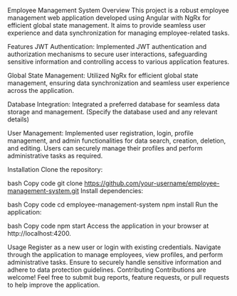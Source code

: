 Employee Management System
Overview
This project is a robust employee management web application developed using Angular with NgRx for efficient global state management. It aims to provide seamless user experience and data synchronization for managing employee-related tasks.

Features
JWT Authentication: Implemented JWT authentication and authorization mechanisms to secure user interactions, safeguarding sensitive information and controlling access to various application features.

Global State Management: Utilized NgRx for efficient global state management, ensuring data synchronization and seamless user experience across the application.

Database Integration: Integrated a preferred database for seamless data storage and management. (Specify the database used and any relevant details)

User Management: Implemented user registration, login, profile management, and admin functionalities for data search, creation, deletion, and editing. Users can securely manage their profiles and perform administrative tasks as required.

Installation
Clone the repository:

bash
Copy code
git clone https://github.com/your-username/employee-management-system.git
Install dependencies:

bash
Copy code
cd employee-management-system
npm install
Run the application:

bash
Copy code
npm start
Access the application in your browser at http://localhost:4200.

Usage
Register as a new user or login with existing credentials.
Navigate through the application to manage employees, view profiles, and perform administrative tasks.
Ensure to securely handle sensitive information and adhere to data protection guidelines.
Contributing
Contributions are welcome! Feel free to submit bug reports, feature requests, or pull requests to help improve the application.
